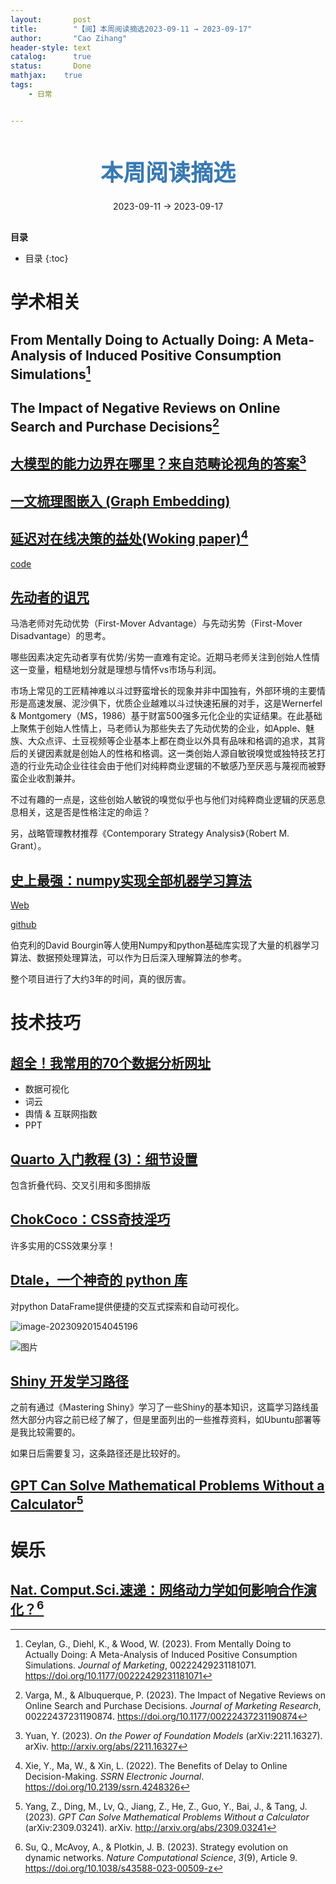 ```yaml
---
layout:       post
title:        "【阅】本周阅读摘选2023-09-11 → 2023-09-17"
author:       "Cao Zihang"
header-style: text
catalog:      true
status:		  Done
mathjax: 	true
tags:
    - 日常


---
```


<center style="margin-bottom: 20px; margin-top: 50px"><font color="#3879B1" style="line-height: 1.4;font-weight: 700;font-size: 36px;box-sizing: border-box; ">本周阅读摘选</font></center>

<center style=" margin-bottom: 30px;">2023-09-11 → 2023-09-17</center>

<font style="font-weight: bold;">目录</font>

* 目录
{:toc}

# 学术相关

## From Mentally Doing to Actually Doing: A Meta-Analysis of Induced Positive Consumption Simulations[^1]



## The Impact of Negative Reviews on Online Search and Purchase Decisions[^2]



## [大模型的能力边界在哪里？来自范畴论视角的答案](https://mp.weixin.qq.com/s/hfuR8DRPSytqLs4fmHaC5Q)[^3]





## [一文梳理图嵌入 (Graph Embedding)](https://mp.weixin.qq.com/s/NbSKU8g9QO8bGSPyv95tbA)





## [延迟对在线决策的益处(Woking paper)](https://mp.weixin.qq.com/s/J8bOn3LxgbsS5IRrSyQoHg)[^4]

[code](https://github.com/xieyaqi188/fulfillment_delay)





## [先动者的诅咒](https://mp.weixin.qq.com/s/ZdQL0w8w4WhumOZwTvypHA)

马浩老师对先动优势（First-Mover Advantage）与先动劣势（First-Mover Disadvantage）的思考。

哪些因素决定先动者享有优势/劣势一直难有定论。近期马老师关注到创始人性情这一变量，粗糙地划分就是理想与情怀vs市场与利润。

市场上常见的工匠精神难以斗过野蛮增长的现象并非中国独有，外部环境的主要情形是高速发展、泥沙俱下，优质企业越难以斗过快速拓展的对手，这是Wernerfel & Montgomery（MS，1986）基于财富500强多元化企业的实证结果。在此基础上聚焦于创始人性情上，马老师认为那些失去了先动优势的企业，如Apple、魅族、大众点评、土豆视频等企业基本上都在商业以外具有品味和格调的追求，其背后的关键因素就是创始人的性格和格调。这一类创始人源自敏锐嗅觉或独特技艺打造的行业先动企业往往会由于他们对纯粹商业逻辑的不敏感乃至厌恶与蔑视而被野蛮企业收割兼并。

不过有趣的一点是，这些创始人敏锐的嗅觉似乎也与他们对纯粹商业逻辑的厌恶息息相关，这是否是性格注定的命运？

另，战略管理教材推荐《Contemporary Strategy Analysis》（Robert M. Grant）。

## [史上最强：numpy实现全部机器学习算法](https://mp.weixin.qq.com/s/LnpcZhTgG3tlD7Tx6Mb94Q)

[Web](https://numpy-ml.readthedocs.io/en/latest/)

[github](https://github.com/ddbourgin/numpy-ml)

伯克利的David Bourgin等人使用Numpy和python基础库实现了大量的机器学习算法、数据预处理算法，可以作为日后深入理解算法的参考。

整个项目进行了大约3年的时间，真的很厉害。

# 技术技巧

## [超全！我常用的70个数据分析网址](https://mp.weixin.qq.com/s/YH8kUK2keMEIfSQA8rIpuA)

- 数据可视化
- 词云
- 舆情 & 互联网指数
- PPT

## [Quarto 入门教程 (3)：细节设置](https://mp.weixin.qq.com/s/xq8EPm-kpSyspAupf0oT6A)

包含折叠代码、交叉引用和多图排版

## [ ChokCoco：CSS奇技淫巧](https://github.com/chokcoco/iCSS)

许多实用的CSS效果分享！

## [Dtale，一个神奇的 python 库](https://mp.weixin.qq.com/s/pnXCd4g4j92tF_dhBBs_wA)

对python DataFrame提供便捷的交互式探索和自动可视化。

![image-20230920154045196](https://img.czhread.asia/img/202309201541034.png)

![图片](https://img.czhread.asia/img/202309201541735.png)

## [Shiny 开发学习路径](https://mp.weixin.qq.com/s/DMvjt-2RIlY6J3QUYIAjBQ)

之前有通过《Mastering Shiny》学习了一些Shiny的基本知识，这篇学习路线虽然大部分内容之前已经了解了，但是里面列出的一些推荐资料，如Ubuntu部署等是我比较需要的。

如果日后需要复习，这条路径还是比较好的。

## [GPT Can Solve Mathematical Problems Without a Calculator](https://arxiv.org/pdf/2309.03241v2.pdf)[^5]



# 娱乐

## [Nat. Comput.Sci.速递：网络动力学如何影响合作演化？](https://mp.weixin.qq.com/s/kMaCMoxwn8kplJTHV4xCcA)[^6]



[^1]: Ceylan, G., Diehl, K., & Wood, W. (2023). From Mentally Doing to Actually Doing: A Meta-Analysis of Induced Positive Consumption Simulations. *Journal of Marketing*, 00222429231181071. https://doi.org/10.1177/00222429231181071
[^2]: Varga, M., & Albuquerque, P. (2023). The Impact of Negative Reviews on Online Search and Purchase Decisions. *Journal of Marketing Research*, 00222437231190874. https://doi.org/10.1177/00222437231190874
[^3]:Yuan, Y. (2023). *On the Power of Foundation Models* (arXiv:2211.16327). arXiv. http://arxiv.org/abs/2211.16327
[^4]: Xie, Y., Ma, W., & Xin, L. (2022). The Benefits of Delay to Online Decision-Making. *SSRN Electronic Journal*. https://doi.org/10.2139/ssrn.4248326
[^5]: Yang, Z., Ding, M., Lv, Q., Jiang, Z., He, Z., Guo, Y., Bai, J., & Tang, J. (2023). *GPT Can Solve Mathematical Problems Without a Calculator* (arXiv:2309.03241). arXiv. http://arxiv.org/abs/2309.03241
[^6]: Su, Q., McAvoy, A., & Plotkin, J. B. (2023). Strategy evolution on dynamic networks. *Nature Computational Science*, *3*(9), Article 9. https://doi.org/10.1038/s43588-023-00509-z
